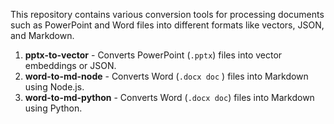 This repository contains various conversion tools for processing documents such as PowerPoint and Word files into different formats like vectors, JSON, and Markdown.
1. **pptx-to-vector** - Converts PowerPoint (`.pptx`) files into vector embeddings or JSON.
2. **word-to-md-node** - Converts Word (`.docx doc` ) files into Markdown using Node.js.
3. **word-to-md-python** - Converts Word (`.docx doc`) files into Markdown using Python.

